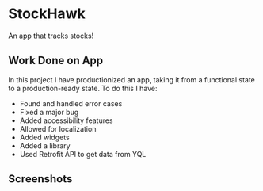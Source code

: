 # StockHawk
An app that tracks stocks!

## Work Done on App
 In this project I have productionized an app, taking it from a functional state to a production-ready state. To do this I have:
 
 * Found and handled error cases
 * Fixed a major bug
 * Added accessibility features
 * Allowed for localization
 * Added widgets
 * Added a library
 * Used Retrofit API to get data from YQL
 
## Screenshots
